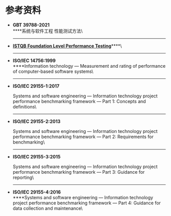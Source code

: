 # 参考资料

* **GBT 39788-2021**\
  ****系统与软件工程 性能测试方法\
  ****
* [**ISTQB** **Foundation Level Performance Testing**](https://www.istqb.org/downloads/category/59-performance-testing.html)****\
  ****
* **ISO/IEC 14756:1999**\
  ****Information technology — Measurement and rating of performance of computer-based software systems\
  ****
*   **ISO/IEC 29155-1:2017**

    Systems and software engineering — Information technology project performance benchmarking framework — Part 1: Concepts and definitions\
    ****
*   **ISO/IEC 29155-2:2013**

    Systems and software engineering — Information technology project performance benchmarking framework — Part 2: Requirements for benchmarking\
    ****
*   **ISO/IEC 29155-3:2015**

    Systems and software engineering — Information technology project performance benchmarking framework — Part 3: Guidance for reporting\
    ****
* **ISO/IEC 29155-4:2016**\
  ****Systems and software engineering — Information technology project performance benchmarking framework — Part 4: Guidance for data collection and maintenance\



